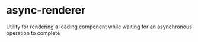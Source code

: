 # async-renderer
Utility for rendering a loading component while waiting for an asynchronous operation to complete

